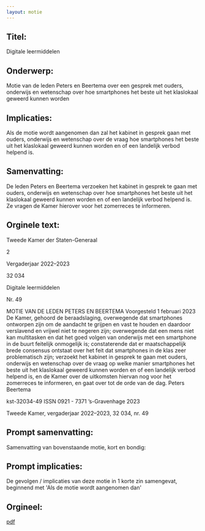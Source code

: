 ```yaml
---
layout: motie
---
```

## Titel:
Digitale leermiddelen
## Onderwerp:
Motie van de leden Peters en Beertema over een gesprek met ouders, onderwijs en wetenschap over hoe smartphones het beste uit het klaslokaal geweerd kunnen worden
## Implicaties:

Als de motie wordt aangenomen dan zal het kabinet in gesprek gaan met ouders, onderwijs en wetenschap over de vraag hoe smartphones het beste uit het klaslokaal geweerd kunnen worden en of een landelijk verbod helpend is.
## Samenvatting:

De leden Peters en Beertema verzoeken het kabinet in gesprek te gaan met ouders, onderwijs en wetenschap over hoe smartphones het beste uit het klaslokaal geweerd kunnen worden en of een landelijk verbod helpend is. Ze vragen de Kamer hierover voor het zomerreces te informeren.
## Orginele text:


Tweede Kamer der Staten-Generaal

2

Vergaderjaar 2022–2023

32 034

Digitale leermiddelen

Nr. 49

MOTIE VAN DE LEDEN PETERS EN BEERTEMA
Voorgesteld 1 februari 2023
De Kamer,
gehoord de beraadslaging,
overwegende dat smartphones ontworpen zijn om de aandacht te grijpen
en vast te houden en daardoor verslavend en vrijwel niet te negeren zijn;
overwegende dat een mens niet kan multitasken en dat het goed volgen
van onderwijs met een smartphone in de buurt feitelijk onmogelijk is;
constaterende dat er maatschappelijk brede consensus ontstaat over het
feit dat smartphones in de klas zeer problematisch zijn;
verzoekt het kabinet in gesprek te gaan met ouders, onderwijs en
wetenschap over de vraag op welke manier smartphones het beste uit het
klaslokaal geweerd kunnen worden en of een landelijk verbod helpend is,
en de Kamer over de uitkomsten hiervan nog voor het zomerreces te
informeren,
en gaat over tot de orde van de dag.
Peters
Beertema

kst-32034-49
ISSN 0921 - 7371
’s-Gravenhage 2023

Tweede Kamer, vergaderjaar 2022–2023, 32 034, nr. 49


## Prompt samenvatting:
Samenvatting van bovenstaande motie, kort en bondig:


## Prompt implicaties:
De gevolgen / implicaties van deze motie in 1 korte zin samengevat, beginnend met 'Als de motie wordt aangenomen dan' 

## Orgineel:
[pdf](https://gegevensmagazijn.tweedekamer.nl/OData/v4/2.0/Document(81d5786c-4b32-423f-ab4d-4f7a71c57f90)/resource)
